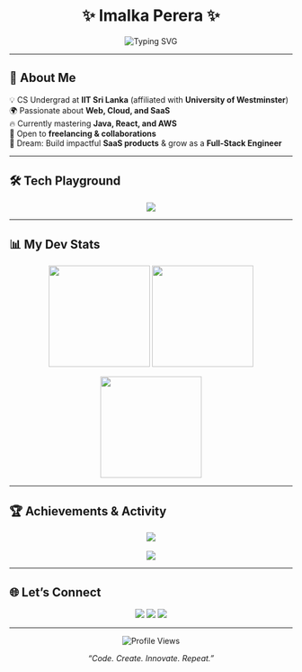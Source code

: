 <!-- Banner -->
<h1 align="center">✨ Imalka Perera ✨</h1>
<p align="center">
  <img src="https://readme-typing-svg.herokuapp.com?font=Fira+Code&size=25&duration=2500&pause=1000&color=00C9FF&center=true&vCenter=true&width=600&lines=CS+Undergrad+@+IIT+Sri+Lanka;Future+Full+Stack+Developer;Open+Source+Contributor;Always+Learning+🚀" alt="Typing SVG" />
</p>

---

## 🚀 About Me
💡 CS Undergrad at **IIT Sri Lanka** (affiliated with **University of Westminster**)  
🌍 Passionate about **Web, Cloud, and SaaS**  
🔥 Currently mastering **Java, React, and AWS**  
🤝 Open to **freelancing & collaborations**  
🎯 Dream: Build impactful **SaaS products** & grow as a **Full-Stack Engineer**  

---

## 🛠 Tech Playground
<p align="center">
  <img src="https://skillicons.dev/icons?i=java,python,js,react,tailwind,html,css,git,github,figma,aws,vscode,docker&perline=6" />
</p>

---

## 📊 My Dev Stats
<p align="center">
  <img src="https://github-readme-stats.vercel.app/api?username=YOUR_GITHUB_USERNAME&show_icons=true&theme=transparent&hide_border=true&title_color=00C9FF&icon_color=00C9FF" height="180"/>
  <img src="https://github-readme-stats.vercel.app/api/top-langs/?username=YOUR_GITHUB_USERNAME&layout=compact&theme=transparent&hide_border=true&title_color=00C9FF" height="180"/>
</p>
<p align="center">
  <img src="https://streak-stats.demolab.com?user=YOUR_GITHUB_USERNAME&theme=transparent&hide_border=true&ring=00C9FF&fire=FF007F&currStreakLabel=00C9FF" height="180"/>
</p>

---

## 🏆 Achievements & Activity
<p align="center">
  <img src="https://github-profile-trophy.vercel.app/?username=YOUR_GITHUB_USERNAME&theme=algolia&no-frame=true&margin-w=10&column=6" />
  <br/><br/>
  <img src="https://github-contributor-stats.vercel.app/api?username=YOUR_GITHUB_USERNAME&limit=5&theme=algolia&combine_all_yearly_contributions=true" />
</p>

---

## 🌐 Let’s Connect
<p align="center">
  <a href="https://linkedin.com/in/YOUR_LINKEDIN"><img src="https://img.shields.io/badge/LinkedIn-0A66C2?style=for-the-badge&logo=linkedin&logoColor=white"/></a>
  <a href="mailto:YOUR_EMAIL"><img src="https://img.shields.io/badge/Gmail-EA4335?style=for-the-badge&logo=gmail&logoColor=white"/></a>
  <a href="https://YOUR_PORTFOLIO"><img src="https://img.shields.io/badge/Portfolio-1E1E1E?style=for-the-badge&logo=vercel&logoColor=white"/></a>
</p>

---

<p align="center">
  <img src="https://komarev.com/ghpvc/?username=YOUR_GITHUB_USERNAME&style=flat-square&color=00C9FF" alt="Profile Views"/>
</p>

<p align="center"><i>“Code. Create. Innovate. Repeat.”</i></p>
